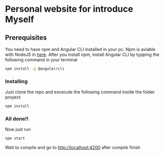 # Personal website for introduce Myself

## Prerequisites

You need to have npm and Angular CLI installed in your pc. Npm is aviable with NodeJS in [here](https://nodejs.org/es/). After you install npm, install Angular CLI by typping the following command in your terminal

``` bash
npm install -g @angular/cli
```

### Installing

Just clone  the repo and excecute the following command inside the folder proyect

``` bash
npm install
```

### All done!!

Now just run
```
npm start
```
Wait to compile and go to [http://localhost:4200](http://localhost:4200) after compile finish
